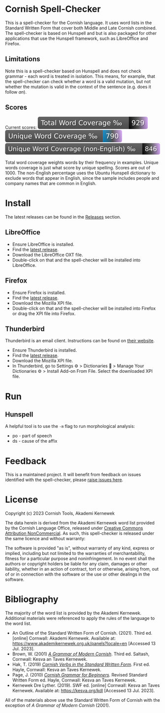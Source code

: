 # Cornish Spell-Checker

This is a spell-checker for the Cornish language. It uses word lists in the Standard Written Form that cover both Middle and Late Cornish combined. The spell-checker is based on Hunspell and but is also packaged for other applications that use the Hunspell framework, such as LibreOffice and Firefox.

## Limitations

Note this is a spell-checker based on Hunspell and does not check grammar - each word is treated in isolation. This means, for example, that the spell-checker can check whether a word is a valid mutation, but not whether the mutation is valid in the context of the sentence (e.g. does it follow _an_).

## Scores

Current scores:
![](badge/test-total-words.svg)
![](badge/test-unique-words.svg)
![](badge/test-unique-noneng-words.svg)

Total word coverage weights words by their frequency in examples. Unique words coverage is just what score by unique spelling. Scores are out of 1000. The non-English percentage uses the Ubuntu Hunspell dictionary to exclude words that appear in English, since the sample includes people and company names that are common in English. 

# Install

The latest releases can be found in the [Releases](https://github.com/cornish-tools/cornish-spellchecker/releases) section.

## LibreOffice

- Ensure LibreOffice is installed.
- Find the [latest release](https://github.com/cornish-tools/cornish-spellchecker/releases).
- Download the LibreOffice OXT file.
- Double-click on that and the spell-checker will be installed into LibreOffice.

## Firefox

- Ensure Firefox is installed.
- Find the [latest release](https://github.com/cornish-tools/cornish-spellchecker/releases).
- Download the Mozilla XPI file.
- Double-click on that and the spell-checker will be installed into Firefox or drag the XPI file into Firefox.

## Thunderbird

Thunderbird is an email client. Instructions can be found on [their website](https://support.mozilla.org/en-US/kb/installing-addon-thunderbird#w_a-slightly-less-ideal-case-install-from-a-downloaded-xpi-file).

- Ensure Thunderbird is installed.
- Find the [latest release](https://github.com/cornish-tools/cornish-spellchecker/releases).
- Download the Mozilla XPI file.
- In Thunderbird, go to Settings &#x2699; > Dictionaries &#128213; > Manage Your Dictionaries &#x2699; > Install Add-on From File. Select the downloaded XPI file.

# Run

## Hunspell

A helpful tool is to use the `-m` flag to run morphological analysis:
* po - part of speech
* ds - cause of the affix

# Feedback

This is a maintained project. It will benefit from feedback on issues identified with the spell-checker, please [raise issues here](https://github.com/cornish-tools/cornish-spellchecker/issues).

# License

Copyright (c) 2023 Cornish Tools, Akademi Kernewek

The data herein is derived from the Akademi Kernewek word list provided by the Cornish Language Office, released under [Creative Commons Attribution NonCommercial](https://creativecommons.org/licenses/by-nc/4.0/). As such, this spell-checker is released under the same licence and without warranty:

The software is provided "as is", without warranty of any kind, express or implied, including but not limited to the warranties of merchantability, fitness for a particular purpose and noninfringement. In no event shall the authors or copyright holders be liable for any claim, damages or other liability, whether in an action of contract, tort or otherwise, arising from, out of or in connection with the software or the use or other dealings in the software.

# Bibliography

The majority of the word list is provided by the Akademi Kernewek. Additional materials were referenced to apply the rules of the language to the word list.

* An Outline of the Standard Written Form of Cornish. (2021). Third ed. [online] Cornwall: Akademi Kernewek. Available at: https://www.akademikernewek.org.uk/panels?locale=en [Accessed 13 Jul. 2023].
* Brown, W. (2001) *[A Grammar of Modern Cornish](https://kesva.org/publications/grammar-modern-cornish)*. Third ed. Saltash, Cornwall: Kesva an Taves Kernewek.
* Hak, T. (2019) *[Cornish Verbs in the Standard Written Form](https://kesva.org/publications/cornish-verbs)*. First ed. Hayle, Cornwall: Kesva an Taves Kernewek.
* Page, J. (2010) *[Cornish Grammar for Beginners](https://kesva.org/publications/cornish-grammar-beginners-and-auxiliary-verbs)*. Revised Standard Written Form ed. Hayle, Cornwall: Kesva an Taves Kernewek.
* Kernewek Dre Lyther. (2019). SWF ed. [online] Cornwall: Kesva an Taves Kernewek. Available at: https://kesva.org/kdl [Accessed 13 Jul. 2023].

All of the materials above use the Standard Written Form of Cornish with the exception of _A Grammar of Modern Cornish_ (2001).
